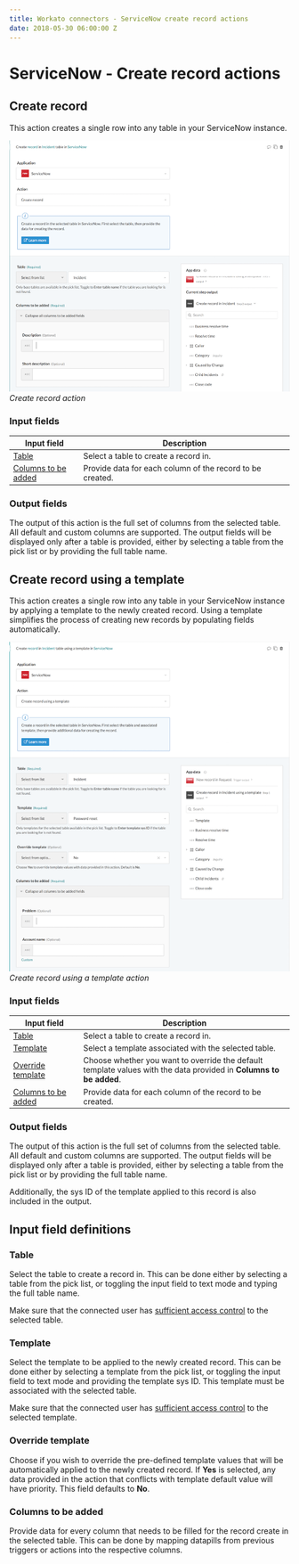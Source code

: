 ```yaml
---
title: Workato connectors - ServiceNow create record actions
date: 2018-05-30 06:00:00 Z
---
```


# ServiceNow - Create record actions

## Create record
This action creates a single row into any table in your ServiceNow instance.

![Create record action](/assets/images/connectors/servicenow/create-record-action.png)
*Create record action*

### Input fields

<table class="unchanged rich-diff-level-one">
  <thead>
    <tr>
        <th width='25%'>Input field</th>
        <th>Description</th>
    </tr>
  </thead>
  <tbody>
    <tr>
      <td><a href="#table">Table</a></td>
      <td>
        Select a table to create a record in.
      </td>
    </tr>
    <tr>
      <td><a href="#columns-to-be-added">Columns to be added</a></td>
      <td>
        Provide data for each column of the record to be created.
      </td>
    </tr>
  </tbody>
</table>

### Output fields
The output of this action is the full set of columns from the selected table. All default and custom columns are supported. The output fields will be displayed only after a table is provided, either by selecting a table from the pick list or by providing the full table name.

## Create record using a template
This action creates a single row into any table in your ServiceNow instance by applying a template to the newly created record. Using a template simplifies the process of creating new records by populating fields automatically.

![Create record using a template action](/assets/images/connectors/servicenow/create-record-using-template-action.png)
*Create record using a template action*

### Input fields

<table class="unchanged rich-diff-level-one">
  <thead>
    <tr>
        <th width='25%'>Input field</th>
        <th>Description</th>
    </tr>
  </thead>
  <tbody>
    <tr>
      <td><a href="#table">Table</a></td>
      <td>
        Select a table to create a record in.
      </td>
    </tr>
    <tr>
      <td><a href="#template">Template</a></td>
      <td>
        Select a template associated with the selected table.
      </td>
    </tr>
    <tr>
      <td><a href="#override-template">Override template</a></td>
      <td>
        Choose whether you want to override the default template values with the data provided in <b>Columns to be added</b>.
      </td>
    </tr>
    <tr>
      <td><a href="#columns-to-be-added">Columns to be added</a></td>
      <td>
        Provide data for each column of the record to be created.
      </td>
    </tr>
  </tbody>
</table>

### Output fields
The output of this action is the full set of columns from the selected table. All default and custom columns are supported. The output fields will be displayed only after a table is provided, either by selecting a table from the pick list or by providing the full table name.

Additionally, the sys ID of the template applied to this record is also included in the output.

## Input field definitions

### Table
Select the table to create a record in. This can be done either by selecting a table from the pick list, or toggling the input field to text mode and typing the full table name.

Make sure that the connected user has [sufficient access control](/connectors/servicenow.md#roles-and-permissions-required-to-connect) to the selected table.

### Template
Select the template to be applied to the newly created record. This can be done either by selecting a template from the pick list, or toggling the input field to text mode and providing the template sys ID. This template must be associated with the selected table.

Make sure that the connected user has [sufficient access control](/connectors/servicenow.md#roles-and-permissions-required-to-connect) to the selected template.

### Override template
Choose if you wish to override the pre-defined template values that will be automatically applied to the newly created record. If **Yes** is selected, any data provided in the action that conflicts with template default value will have priority. This field defaults to **No**.

### Columns to be added
Provide data for every column that needs to be filled for the record create in the selected table. This can be done by mapping datapills from previous triggers or actions into the respective columns.
